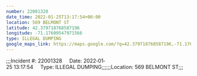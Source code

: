 ```yaml
---
number: 22001328
date_time: 2022-01-25T13:17:54+00:00
location: 569 BELMONT ST
latitude: 42.379718768587196
longitude: -71.17609547971566
type: ILLEGAL DUMPING
google_maps_link: https://maps.google.com/?q=42.379718768587196,-71.17609547971566
---
```


;;;Incident #: 22001328     Date: 2022‐01‐25 13:17:54     Type: ILLEGAL DUMPING;;;;;;Location: 569 BELMONT ST;;;
